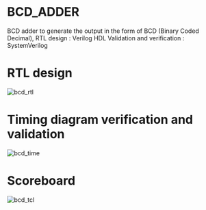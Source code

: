 # BCD_ADDER
BCD adder to generate the output in the form of BCD (Binary Coded Decimal),
RTL design : Verilog HDL
Validation and verification : SystemVerilog


# RTL design

![bcd_rtl](https://github.com/arpitpaul/BCD_ADDER/assets/111978808/6b355813-2e4e-4c40-9ebc-33c55965b555)


# Timing diagram verification and validation

![bcd_time](https://github.com/arpitpaul/BCD_ADDER/assets/111978808/30beb14c-664f-44c3-9ce2-7cb9e417845f)


# Scoreboard

![bcd_tcl](https://github.com/arpitpaul/BCD_ADDER/assets/111978808/74fd8d7d-50a3-4784-9b18-eb9ac899453d)
